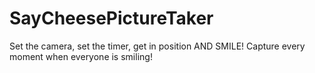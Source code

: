 # SayCheesePictureTaker
Set the camera, set the timer, get in position AND SMILE! Capture every moment when everyone is smiling!
